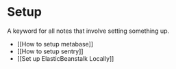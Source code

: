 # Setup

A keyword for all notes that involve setting something up. 

- [[How to setup metabase]]
- [[How to setup sentry]]
- [[Set up ElasticBeanstalk Locally]]